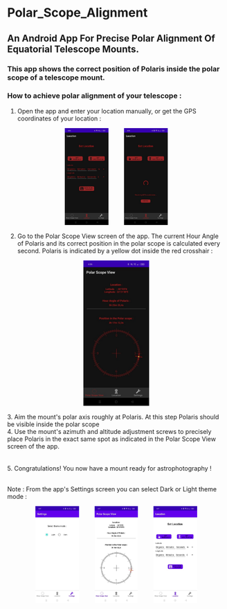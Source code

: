 # Polar_Scope_Alignment

## An Android App For Precise Polar Alignment Of Equatorial Telescope Mounts.

### This app shows the correct position of Polaris inside the polar scope of a telescope mount.
### How to achieve polar alignment of your telescope :

1. Open the app and enter your location manually, or get the GPS coordinates of your location :


  
<p align="center">
  <img alt="Set location manually" src="images/Screenshot_2024-06-19-16-06-54-09_11cf796a06b87252755eebbc9999f113.jpg" width="20%">
&nbsp; &nbsp; &nbsp; &nbsp;
  <img alt="Get GPS location" src="images/Screenshot_2024-06-19-16-08-38-01_11cf796a06b87252755eebbc9999f113.jpg" width="20%">
</p>

2. Go to the Polar Scope View screen of the app. The current Hour Angle of Polaris and its correct position in the polar scope is calculated every second.
Polaris is indicated by a yellow dot inside the red crosshair :

<p align="center">
  <img alt="Set location manually" src="images/Screenshot_2024-06-19-16-06-42-84_11cf796a06b87252755eebbc9999f113.jpg" width="30%">
</p>
3. Aim the mount's polar axis roughly at Polaris. At this step Polaris should be visible inside the polar scope <br />
4. Use the mount's azimuth and altitude adjustment screws to precisely place Polaris in the exact same spot as indicated in the Polar Scope View screen of the app.<br /><br /><br />
5. Congratulations! You now have a mount ready for astrophotography !<br /><br />

Note : From the app's Settings screen you can select Dark or Light theme mode :<br />

<p align="center">
  <img alt="Set location manually" src="images/Screenshot_2024-06-19-16-07-37-05_11cf796a06b87252755eebbc9999f113.jpg" width="20%">
&nbsp; &nbsp; &nbsp; &nbsp;
  <img alt="Get GPS location" src="images/Screenshot_2024-06-19-16-07-49-99_11cf796a06b87252755eebbc9999f113.jpg" width="20%">
  &nbsp; &nbsp; &nbsp; &nbsp;
   <img alt="Get GPS location" src="images/Screenshot_2024-06-19-16-07-55-03_11cf796a06b87252755eebbc9999f113.jpg" width="20%">
</p>



